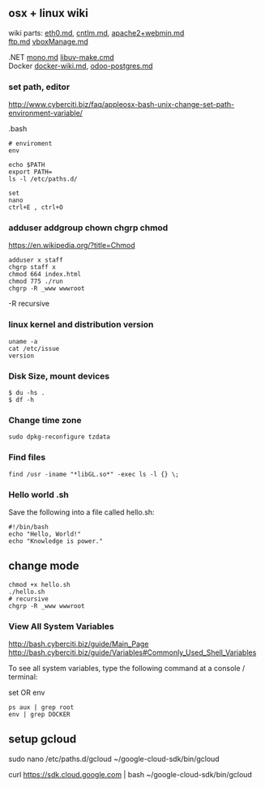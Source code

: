 ## osx + linux wiki

wiki parts:
[eth0.md](eth0.md), 
[cntlm.md](cntlm.md), 
[apache2+webmin.md](apache2+webmin.md)  
[ftp.md](ftp.md)
[vboxManage.md](vboxManage.md)
  
.NET 
[mono.md](mono.md)
[libuv-make.cmd](libuv-make.cmd)  
Docker
[docker-wiki.md](docker-wiki.md), 
[odoo-postgres.md](odoo-postgres.md)  

### set path, editor

http://www.cyberciti.biz/faq/appleosx-bash-unix-change-set-path-environment-variable/

.bash
```
# enviroment
env

echo $PATH
export PATH=
ls -l /etc/paths.d/

set
nano  
ctrl+E , ctrl+O
```

### adduser addgroup chown chgrp chmod
https://en.wikipedia.org/?title=Chmod

```
adduser x staff
chgrp staff x
chmod 664 index.html
chmod 775 ./run
chgrp -R _www wwwroot
```
-R recursive

### linux kernel and distribution version

```
uname -a
cat /etc/issue
version
```

### Disk Size, mount devices

```
$ du -hs .
$ df -h
```

### Change time zone

```
sudo dpkg-reconfigure tzdata
```
### Find files

```
find /usr -iname "*libGL.so*" -exec ls -l {} \;
```

### Hello world .sh
Save the following into a file called hello.sh:

```
#!/bin/bash
echo "Hello, World!" 
echo "Knowledge is power."
```

## change mode

```
chmod +x hello.sh
./hello.sh
# recursive
chgrp -R _www wwwroot
```

### View All System Variables

http://bash.cyberciti.biz/guide/Main_Page
http://bash.cyberciti.biz/guide/Variables#Commonly_Used_Shell_Variables

To see all system variables, type the following command at a console / terminal:

set
OR
env

```
ps aux | grep root
env | grep DOCKER
```

## setup gcloud

sudo nano /etc/paths.d/gcloud
~/google-cloud-sdk/bin/gcloud

curl https://sdk.cloud.google.com | bash
~/google-cloud-sdk/bin/gcloud

